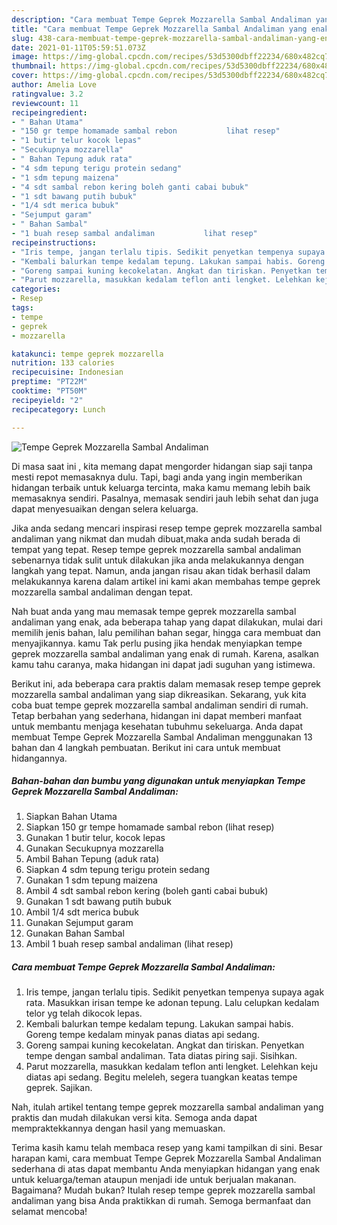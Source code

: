 ```yaml
---
description: "Cara membuat Tempe Geprek Mozzarella Sambal Andaliman yang enak Untuk Jualan"
title: "Cara membuat Tempe Geprek Mozzarella Sambal Andaliman yang enak Untuk Jualan"
slug: 438-cara-membuat-tempe-geprek-mozzarella-sambal-andaliman-yang-enak-untuk-jualan
date: 2021-01-11T05:59:51.073Z
image: https://img-global.cpcdn.com/recipes/53d5300dbff22234/680x482cq70/tempe-geprek-mozzarella-sambal-andaliman-foto-resep-utama.jpg
thumbnail: https://img-global.cpcdn.com/recipes/53d5300dbff22234/680x482cq70/tempe-geprek-mozzarella-sambal-andaliman-foto-resep-utama.jpg
cover: https://img-global.cpcdn.com/recipes/53d5300dbff22234/680x482cq70/tempe-geprek-mozzarella-sambal-andaliman-foto-resep-utama.jpg
author: Amelia Love
ratingvalue: 3.2
reviewcount: 11
recipeingredient:
- " Bahan Utama"
- "150 gr tempe homamade sambal rebon           lihat resep"
- "1 butir telur kocok lepas"
- "Secukupnya mozzarella"
- " Bahan Tepung aduk rata"
- "4 sdm tepung terigu protein sedang"
- "1 sdm tepung maizena"
- "4 sdt sambal rebon kering boleh ganti cabai bubuk"
- "1 sdt bawang putih bubuk"
- "1/4 sdt merica bubuk"
- "Sejumput garam"
- " Bahan Sambal"
- "1 buah resep sambal andaliman           lihat resep"
recipeinstructions:
- "Iris tempe, jangan terlalu tipis. Sedikit penyetkan tempenya supaya agak rata. Masukkan irisan tempe ke adonan tepung. Lalu celupkan kedalam telor yg telah dikocok lepas."
- "Kembali balurkan tempe kedalam tepung. Lakukan sampai habis. Goreng tempe kedalam minyak panas diatas api sedang."
- "Goreng sampai kuning kecokelatan. Angkat dan tiriskan. Penyetkan tempe dengan sambal andaliman. Tata diatas piring saji. Sisihkan."
- "Parut mozzarella, masukkan kedalam teflon anti lengket. Lelehkan keju diatas api sedang. Begitu meleleh, segera tuangkan keatas tempe geprek. Sajikan."
categories:
- Resep
tags:
- tempe
- geprek
- mozzarella

katakunci: tempe geprek mozzarella 
nutrition: 133 calories
recipecuisine: Indonesian
preptime: "PT22M"
cooktime: "PT50M"
recipeyield: "2"
recipecategory: Lunch

---
```



![Tempe Geprek Mozzarella Sambal Andaliman](https://img-global.cpcdn.com/recipes/53d5300dbff22234/680x482cq70/tempe-geprek-mozzarella-sambal-andaliman-foto-resep-utama.jpg)

Di masa  saat ini , kita memang dapat mengorder hidangan siap saji tanpa mesti repot memasaknya dulu. Tapi, bagi anda yang ingin memberikan hidangan terbaik untuk keluarga tercinta, maka kamu memang lebih baik memasaknya sendiri. Pasalnya, memasak sendiri jauh lebih sehat dan juga dapat menyesuaikan dengan selera keluarga.

Jika anda sedang mencari inspirasi resep tempe geprek mozzarella sambal andaliman yang nikmat dan mudah dibuat,maka anda sudah berada di tempat yang tepat. Resep tempe geprek mozzarella sambal andaliman  sebenarnya tidak sulit untuk dilakukan jika anda melakukannya dengan langkah yang tepat. Namun, anda jangan risau akan tidak berhasil dalam melakukannya 
karena dalam artikel ini kami akan membahas tempe geprek mozzarella sambal andaliman dengan tepat.  



Nah buat anda yang mau memasak tempe geprek mozzarella sambal andaliman yang enak, ada beberapa tahap yang dapat dilakukan, mulai dari memilih jenis bahan, lalu pemilihan bahan segar, hingga cara membuat dan menyajikannya. kamu Tak perlu pusing jika hendak menyiapkan tempe geprek mozzarella sambal andaliman yang enak di rumah. Karena, asalkan kamu  tahu caranya, maka hidangan ini dapat jadi suguhan yang istimewa.

Berikut ini, ada beberapa cara praktis  dalam memasak resep tempe geprek mozzarella sambal andaliman yang siap dikreasikan. Sekarang, yuk kita coba buat tempe geprek mozzarella sambal andaliman sendiri di rumah. Tetap berbahan yang sederhana, hidangan ini dapat memberi manfaat untuk membantu menjaga kesehatan tubuhmu sekeluarga. Anda dapat membuat Tempe Geprek Mozzarella Sambal Andaliman menggunakan 13 bahan dan 4 langkah pembuatan. Berikut ini cara untuk membuat hidangannya.

<!--inarticleads1-->

##### Bahan-bahan dan bumbu yang digunakan untuk menyiapkan Tempe Geprek Mozzarella Sambal Andaliman:

1. Siapkan  Bahan Utama
1. Siapkan 150 gr tempe homamade sambal rebon           (lihat resep)
1. Gunakan 1 butir telur, kocok lepas
1. Gunakan Secukupnya mozzarella
1. Ambil  Bahan Tepung (aduk rata)
1. Siapkan 4 sdm tepung terigu protein sedang
1. Gunakan 1 sdm tepung maizena
1. Ambil 4 sdt sambal rebon kering (boleh ganti cabai bubuk)
1. Gunakan 1 sdt bawang putih bubuk
1. Ambil 1/4 sdt merica bubuk
1. Gunakan Sejumput garam
1. Gunakan  Bahan Sambal
1. Ambil 1 buah resep sambal andaliman           (lihat resep)




<!--inarticleads2-->

##### Cara membuat Tempe Geprek Mozzarella Sambal Andaliman:

1. Iris tempe, jangan terlalu tipis. Sedikit penyetkan tempenya supaya agak rata. Masukkan irisan tempe ke adonan tepung. Lalu celupkan kedalam telor yg telah dikocok lepas.
1. Kembali balurkan tempe kedalam tepung. Lakukan sampai habis. Goreng tempe kedalam minyak panas diatas api sedang.
1. Goreng sampai kuning kecokelatan. Angkat dan tiriskan. Penyetkan tempe dengan sambal andaliman. Tata diatas piring saji. Sisihkan.
1. Parut mozzarella, masukkan kedalam teflon anti lengket. Lelehkan keju diatas api sedang. Begitu meleleh, segera tuangkan keatas tempe geprek. Sajikan.




Nah, itulah artikel tentang  tempe geprek mozzarella sambal andaliman  yang praktis dan mudah dilakukan versi kita. Semoga anda dapat mempraktekkannya dengan hasil yang memuaskan. 

Terima kasih kamu telah membaca resep yang kami tampilkan di sini. Besar harapan kami, cara membuat  Tempe Geprek Mozzarella Sambal Andaliman sederhana di atas dapat membantu Anda menyiapkan hidangan yang enak untuk keluarga/teman ataupun menjadi ide untuk berjualan makanan. Bagaimana? Mudah bukan? Itulah resep tempe geprek mozzarella sambal andaliman yang bisa Anda praktikkan di rumah. Semoga bermanfaat dan selamat mencoba!

